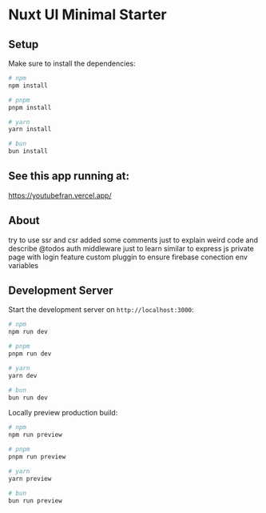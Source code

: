 # Nuxt UI Minimal Starter

## Setup

Make sure to install the dependencies:
```bash
# npm
npm install

# pnpm
pnpm install

# yarn
yarn install

# bun
bun install
```

## See this app running at: 

https://youtubefran.vercel.app/

## About
try to use ssr and csr
added some comments just to explain weird code and describe @todos
auth middleware just to learn similar to express js 
private page with login feature 
custom pluggin to ensure firebase conection
env variables 

## Development Server

Start the development server on `http://localhost:3000`:

```bash
# npm
npm run dev

# pnpm
pnpm run dev

# yarn
yarn dev

# bun
bun run dev
```

Locally preview production build:

```bash
# npm
npm run preview

# pnpm
pnpm run preview

# yarn
yarn preview

# bun
bun run preview
```